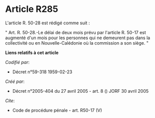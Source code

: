 # Article R285

L'article R. 50-28 est rédigé comme suit : 

" Art. R. 50-28.-Le délai de deux mois prévu par l'article R. 50-17 est augmenté d'un mois pour les personnes qui ne
demeurent pas dans la collectivité ou en Nouvelle-Calédonie où la commission a son siège. "

**Liens relatifs à cet article**

_Codifié par_:

  - Décret n°59-318 1959-02-23

_Créé par_:

  - Décret n°2005-404 du 27 avril 2005 - art. 8 () JORF 30 avril 2005

_Cite_:

  - Code de procédure pénale - art. R50-17 (V)
